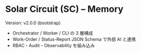 # Solar Circuit (SC) – Memory
Version: v2.0.0 (bootstrap)
- Orchestrator / Worker / CLI の 3 層構成
- Work-Order / Status-Report JSON Schema で外部 AI と連携
- RBAC・Audit・Observability を組み込み